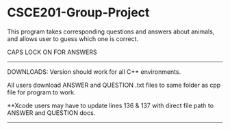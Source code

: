 # CSCE201-Group-Project
This program takes corresponding questions and answers about animals, and allows user to guess which one is correct.

CAPS LOCK ON FOR ANSWERS
_________________________________________
DOWNLOADS: 
Version should work for all C++ environments.

All users download ANSWER and QUESTION .txt files to same folder as cpp file for program to work.  

**Xcode users may have to update lines 136 & 137 with direct file path to ANSWER and QUESTION docs.
_________________________________________
